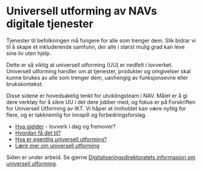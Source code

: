 # Universell utforming av NAVs digitale tjenester

<p class="typo-ingress">Tjenester til befolkningen må fungere for alle som trenger dem. Slik bidrar vi til å skape et inkluderende samfunn, der alle i størst mulig grad kan leve sine liv uten hjelp. 
  
Dette er så viktig at universell utforming (UU) er nedfelt i lovverket. Universell utforming handler om at tjenester, produkter og omgivelser skal kunne brukes av alle som trenger dem, uavhengig av funksjonsevne eller brukskontekst.</p>

Disse sidene er hovedsakelig tenkt for utviklingsteam i NAV. Målet er å gi dere verktøy for å sikre UU i det dere jobber med, og fokus er på Forskriften for Universell Utforming av IKT. Vi håper at innholdet kan være nyttig for flere, og er takknemlig for innspill og forbedringsforslag.

* [Hva gjelder](/hva-gjelder/) - lovverk i dag og fremover?
* [Hvordan få det til?](/hvordan-faa-det-til/)
* [Hva er egentlig universell utforming?](/hva-er-uu/)
* [Lære mer om universell utforming](/lære-mer/)

<alertstripe type="advarsel">Siden er under arbeid. Se gjerne [Digitaliseringsdirektoratets informasjon om universell utforming](https://uu.difi.no/kva-er-universell-utforming).</alertstripe>
